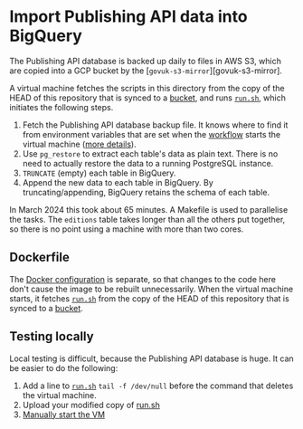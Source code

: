 # Import Publishing API data into BigQuery

The Publishing API database is backed up daily to files in AWS S3, which are copied into a GCP bucket by the [`govuk-s3-mirror`][govuk-s3-mirror].

A virtual machine fetches the scripts in this directory from the copy of the HEAD of this repository that is synced to a [bucket][bucket], and runs [`run.sh`][run.sh], which initiates the following steps.

1. Fetch the Publishing API database backup file.  It knows where to find it from environment variables that are set when the [workflow][workflow-terraform] starts the virtual machine ([more details][docker]).
2. Use `pg_restore` to extract each table's data as plain text.  There is no need to actually restore the data to a running PostgreSQL instance.
3. `TRUNCATE` (empty) each table in BigQuery.
4. Append the new data to each table in BigQuery.  By truncating/appending, BigQuery retains the schema of each table.

In March 2024 this took about 65 minutes.  A Makefile is used to parallelise the tasks.  The `editions` table takes longer than all the others put together, so there is no point using a machine with more than two cores.

## Dockerfile

The [Docker configuration][docker] is separate, so that changes to the code here don't cause the image to be rebuilt unnecessarily.  When the virtual machine starts, it fetches [`run.sh`][run.sh] from the copy of the HEAD of this repository that is synced to a [bucket][bucket].

## Testing locally

Local testing is difficult, because the Publishing API database is huge.  It can be easier to do the following:

1. Add a line to [`run.sh`][run.sh] `tail -f /dev/null` before the command that deletes the virtual machine.
2. Upload your modified copy of [run.sh]
3. [Manually start the VM][docker-readme]

[bucket]: https://console.cloud.google.com/storage/browser/govuk-knowledge-graph-repository
[docker]: ../../docker/publishing-api
[docker-readme]: ../../docker/publishing-api/README.md
[run.sh]: ./run.sh
[workflow-terraform]: ../../terraform/workflows/govuk-integration-database-backups.yaml
